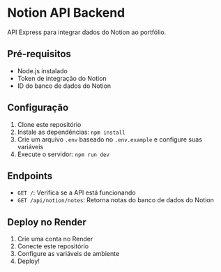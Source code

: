 # Notion API Backend

API Express para integrar dados do Notion ao portfólio.

## Pré-requisitos
- Node.js instalado
- Token de integração do Notion
- ID do banco de dados do Notion

## Configuração
1. Clone este repositório
2. Instale as dependências: `npm install`
3. Crie um arquivo `.env` baseado no `.env.example` e configure suas variáveis
4. Execute o servidor: `npm run dev`

## Endpoints
- `GET /`: Verifica se a API está funcionando
- `GET /api/notion/notes`: Retorna notas do banco de dados do Notion

## Deploy no Render
1. Crie uma conta no Render
2. Conecte este repositório
3. Configure as variáveis de ambiente
4. Deploy!

